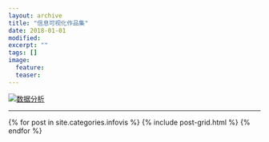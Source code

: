 ```yaml
---
layout: archive
title: "信息可视化作品集"
date: 2018-01-01
modified:
excerpt: ""
tags: []
image:
  feature:
  teaser:
---
```


<div class='tableauPlaceholder' id='viz1515301916563' style='position: relative'>
  <noscript><a href='#'><img alt='数据分析 ' src='https:&#47;&#47;public.tableau.com&#47;static&#47;images&#47;_1&#47;_18149&#47;sheet4&#47;1_rss.png' style='border: none' /></a>
  </noscript>
  <object class='tableauViz'  style='display:none;'>
    <param name='host_url' value='https%3A%2F%2Fpublic.tableau.com%2F' />
    <param name='embed_code_version' value='3' />
    <param name='site_root' value='' />
    <param name='name' value='_18149&#47;sheet4' />
    <param name='tabs' value='no' />
    <param name='toolbar' value='yes' />
    <param name='static_image' value='https:&#47;&#47;public.tableau.com&#47;static&#47;images&#47;_1&#47;_18149&#47;sheet4&#47;1.png' />
    <param name='animate_transition' value='yes' />
    <param name='display_static_image' value='yes' />
    <param name='display_spinner' value='yes' />
    <param name='display_overlay' value='yes' />
    <param name='display_count' value='yes' />
    <param name='filter' value='publish=yes' />
  </object>
</div>
<script type='text/javascript'>
                    var divElement = document.getElementById('viz1515301916563');
                                        var vizElement = divElement.getElementsByTagName('object')[0];
                                                            vizElement.style.width='1000px';vizElement.style.height='827px';
                                                                                var scriptElement = document.createElement('script');
                                                                                                    scriptElement.src = 'https://public.tableau.com/javascripts/api/viz_v1.js';                    vizElement.parentNode.insertBefore(scriptElement, vizElement);
</script>

---
<div class="tiles">
{% for post in site.categories.infovis %}
  {% include post-grid.html %}
{% endfor %}
</div><!-- /.tiles 把所有categories 有 infovis 的列出来-->
